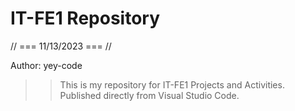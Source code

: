 # IT-FE1 Repository
// === 11/13/2023 === //

Author: yey-code

>> This is my repository for IT-FE1 Projects and Activities. Published directly from Visual Studio Code.